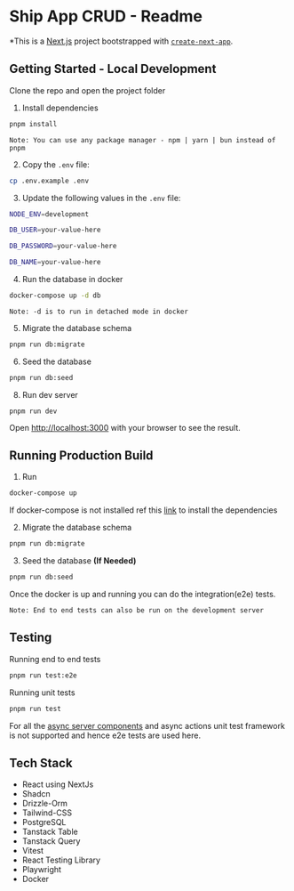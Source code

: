 # Ship App CRUD - Readme


*This is a [Next.js](https://nextjs.org) project bootstrapped with [`create-next-app`](https://nextjs.org/docs/app/api-reference/cli/create-next-app).



## Getting Started - Local Development

Clone the repo and open the project folder

1. Install dependencies

```bash
pnpm install
```

`Note: You can use any package manager - npm | yarn | bun instead of pnpm`


2. Copy the `.env` file:

```sh
cp .env.example .env
```


3. Update the following values in the `.env` file:

```sh
NODE_ENV=development

DB_USER=your-value-here

DB_PASSWORD=your-value-here

DB_NAME=your-value-here
```


4. Run the database in docker

```sh
docker-compose up -d db
```

`Note: -d is to run in detached mode in docker`


5. Migrate the database schema

```sh
pnpm run db:migrate
```


6. Seed the database

```sh
pnpm run db:seed
```


8. Run dev server

```shell
pnpm run dev
```

Open [http://localhost:3000](http://localhost:3000) with your browser to see the result.



## Running Production Build

1. Run

```bash
docker-compose up
```

If docker-compose is not installed ref this [link](https://docs.docker.com/compose/install/) to install the dependencies


2. Migrate the database schema

```sh
pnpm run db:migrate
```


3. Seed the database **(If Needed)**

```sh
pnpm run db:seed
```


Once the docker is up and running you can do the integration(e2e) tests.

`Note: End to end tests can also be run on the development server`

## Testing

Running end to end tests

```bash
pnpm run test:e2e
```
  

Running unit tests

```bash
pnpm run test
```
  
For all the [async server components](https://nextjs.org/docs/app/building-your-application/testing/vitest) and async actions unit test framework is not supported and hence e2e tests are used here.


## Tech Stack

- React using NextJs
- Shadcn
- Drizzle-Orm
- Tailwind-CSS
- PostgreSQL
- Tanstack Table
- Tanstack Query
- Vitest
- React Testing Library
- Playwright
- Docker

